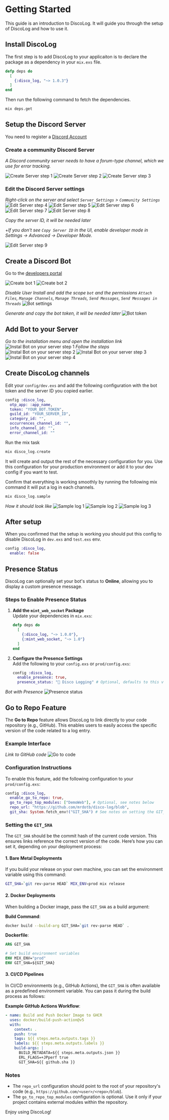# Getting Started

This guide is an introduction to DiscoLog. It will guide you through the setup of DiscoLog and how to use it.

## Install DiscoLog

The first step is to add DiscoLog to your applicaiton is to declare the package as a dependency in your `mix.exs` file.

```elixir
defp deps do
  [
    {:disco_log, "~> 1.0.3"}
  ]
end
```

Then run the following command to fetch the dependencies.

```bash
mix deps.get
```

## Setup the Discord Server

You need to register a [Discord Account](https://discord.com/)

### Create a community Discord Server
*A Discord community server needs to have a forum-type channel, which we use for error tracking.*

<img src="https://raw.githubusercontent.com/mrdotb/i/master/disco-log/1-create-server.png" alt="Create Server step 1" />
<img src="https://raw.githubusercontent.com/mrdotb/i/master/disco-log/2-create-server.png" alt="Create Server step 2" />
<img src="https://raw.githubusercontent.com/mrdotb/i/master/disco-log/3-create-server.png" alt="Create Server step 3" />

### Edit the Discord Server settings

*Right-click on the server and select `Server Settings` > `Community Settings`*
<img src="https://raw.githubusercontent.com/mrdotb/i/master/disco-log/4-edit-server.png" alt="Edit Server step 4" />
<img src="https://raw.githubusercontent.com/mrdotb/i/master/disco-log/5-edit-server.png" alt="Edit Server step 5" />
<img src="https://raw.githubusercontent.com/mrdotb/i/master/disco-log/6-edit-server.png" alt="Edit Server step 6" />
<img src="https://raw.githubusercontent.com/mrdotb/i/master/disco-log/7-edit-server.png" alt="Edit Server step 7" />
<img src="https://raw.githubusercontent.com/mrdotb/i/master/disco-log/8-edit-server.png" alt="Edit Server step 8" />

*Copy the server ID, it will be needed later*

+*If you don't see `Copy Server ID` in the UI, enable developer mode in Settings -> Advanced -> Developer Mode.*

<img src="https://raw.githubusercontent.com/mrdotb/i/master/disco-log/9-copy-server-id.png" alt="Edit Server step 9" />

## Create a Discord Bot

Go to the [developers portal](https://discord.com/developers/applications)

<img src="https://raw.githubusercontent.com/mrdotb/i/master/disco-log/10-create-bot.png" alt="Create bot 1" />
<img src="https://raw.githubusercontent.com/mrdotb/i/master/disco-log/11-create-bot.png" alt="Create bot 2" />

*Disable User Install and add the scope `bot` and the permissions `Attach Files`, `Manage Channels`, `Manage Threads`, `Send Messages`, `Send Messages in Threads`*
<img src="https://raw.githubusercontent.com/mrdotb/i/master/disco-log/12-bot-settings.png" alt="Bot settings" />

*Generate and copy the bot token, it will be needed later*
<img src="https://raw.githubusercontent.com/mrdotb/i/master/disco-log/13-bot-token.png" alt="Bot token" />

## Add Bot to your Server

*Go to the installation menu and open the installation link*
<img src="https://raw.githubusercontent.com/mrdotb/i/master/disco-log/14-install-bot.png" alt="Instal Bot on your server step 1" />
*Follow the steps*
<img src="https://raw.githubusercontent.com/mrdotb/i/master/disco-log/15-install-bot.png" alt="Instal Bot on your server step 2" />
<img src="https://raw.githubusercontent.com/mrdotb/i/master/disco-log/16-install-bot.png" alt="Instal Bot on your server step 3" />
<img src="https://raw.githubusercontent.com/mrdotb/i/master/disco-log/17-install-bot.png" alt="Instal Bot on your server step 4" />


## Create DiscoLog channels

Edit your `config/dev.exs` and add the following configuration with the bot token and the server ID you copied earlier.

```elixir
config :disco_log,
  otp_app: :app_name,
  token: "YOUR_BOT.TOKEN",
  guild_id: "YOUR_SERVER_ID",
  category_id: "",
  occurrences_channel_id: "",
  info_channel_id: "",
  error_channel_id: ""
```

Run the mix task
```elixir
mix disco_log.create
```

It will create and output the rest of the necessary configuration for you.
Use this configuration for your production environment or add it to your dev config if you want to test.

Confirm that everything is working smoothly by running the following mix command it will put a log in each channels.
```elixir
mix disco_log.sample
```

*How it should look like*
<img src="https://raw.githubusercontent.com/mrdotb/i/master/disco-log/18-sample-log.png" alt="Sample log 1" />
<img src="https://raw.githubusercontent.com/mrdotb/i/master/disco-log/19-sample-log.png" alt="Sample log 2" />
<img src="https://raw.githubusercontent.com/mrdotb/i/master/disco-log/20-sample-log.png" alt="Sample log 3" />


## After setup

When you confirmed that the setup is working you should put this config to disable DiscoLog in `dev.exs` and `test.exs` env.

```elixir
config :disco_log,
  enable: false
```

## Presence Status

DiscoLog can optionally set your bot's status to **Online**, allowing you to display a custom presence message. 

### Steps to Enable Presence Status

1. **Add the `mint_web_socket` Package**  
   Update your dependencies in `mix.exs`:

   ```elixir
   defp deps do
     [
       {:disco_log, "~> 1.0.0"},
       {:mint_web_socket, "~> 1.0"}
     ]
   end
   ```

2. **Configure the Presence Settings**  
   Add the following to your `config.exs` or `prod/config.exs`:

   ```elixir
   config :disco_log,
     enable_presence: true,
     presence_status: "🪩 Disco Logging" # Optional, defaults to this value
   ```

*Bot with Presence*
<img src="https://raw.githubusercontent.com/mrdotb/i/master/disco-log/21-presence.png" alt="Presence status" />

## Go to Repo Feature

The **Go to Repo** feature allows DiscoLog to link directly to your code repository (e.g., GitHub). This enables users to easily access the specific version of the code related to a log entry.

### Example Interface
*Link to GitHub code*
<img src="https://raw.githubusercontent.com/mrdotb/i/master/disco-log/22-go-to-code.png" alt="Go to code" />

### Configuration Instructions

To enable this feature, add the following configuration to your `prod/config.exs`:

```elixir
config :disco_log,
  enable_go_to_repo: true,
  go_to_repo_top_modules: ["DemoWeb"], # Optional, see notes below
  repo_url: "https://github.com/mrdotb/disco-log/blob",
  git_sha: System.fetch_env!("GIT_SHA") # See notes on setting the GIT_SHA below
```

### Setting the `GIT_SHA`

The `GIT_SHA` should be the commit hash of the current code version. This ensures links reference the correct version of the code. Here’s how you can set it, depending on your deployment process:

#### 1. **Bare Metal Deployments**
If you build your release on your own machine, you can set the environment variable using this command:

```bash
GIT_SHA=`git rev-parse HEAD` MIX_ENV=prod mix release
```

#### 2. **Docker Deployments**
When building a Docker image, pass the `GIT_SHA` as a build argument:

**Build Command**:
```bash
docker build --build-arg GIT_SHA=`git rev-parse HEAD` .
```

**Dockerfile**:
```Dockerfile
ARG GIT_SHA

# Set build environment variables
ENV MIX_ENV="prod"
ENV GIT_SHA=${GIT_SHA}
```

#### 3. **CI/CD Pipelines**
In CI/CD environments (e.g., GitHub Actions), the `GIT_SHA` is often available as a predefined environment variable. You can pass it during the build process as follows:

**Example GitHub Actions Workflow**:
```yaml
- name: Build and Push Docker Image to GHCR
  uses: docker/build-push-action@v5
  with:
    context: .
    push: true
    tags: ${{ steps.meta.outputs.tags }}
    labels: ${{ steps.meta.outputs.labels }}
    build-args: |
      BUILD_METADATA=${{ steps.meta.outputs.json }}
      ERL_FLAGS=+JPperf true
      GIT_SHA=${{ github.sha }}
```

### Notes
- The `repo_url` configuration should point to the root of your repository's code (e.g., `https://github.com/<user>/<repo>/blob`).
- The `go_to_repo_top_modules` configuration is optional. Use it only if your project contains external modules within the repository.

Enjoy using DiscoLog!
